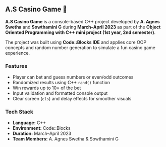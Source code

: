 ## A.S Casino Game 🎰
**A.S Casino Game** is a console-based C++ project developed by **A. Agnes Swetha** and **Sowthamini G** during **March–April 2023** as part of the **Object Oriented Programming with C++ mini project (1st year, 2nd semester)**.  

The project was built using **Code::Blocks IDE** and applies core OOP concepts and random number generation to simulate a fun casino game experience.

### Features
- Player can bet and guess numbers or even/odd outcomes  
- Randomized results using C++ `rand()` function  
- Win rewards up to 10× of the bet  
- Input validation and formatted console output  
- Clear screen (`cls`) and delay effects for smoother visuals

### Tech Stack
- **Language:** C++  
- **Environment:** Code::Blocks  
- **Duration:** March–April 2023  
- **Team Members:** A. Agnes Swetha & Sowthamini G
